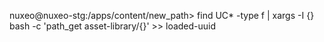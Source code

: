 nuxeo@nuxeo-stg:/apps/content/new_path> find UC* -type f | xargs -I {} bash -c 'path_get asset-library/{}' >> loaded-uuid

